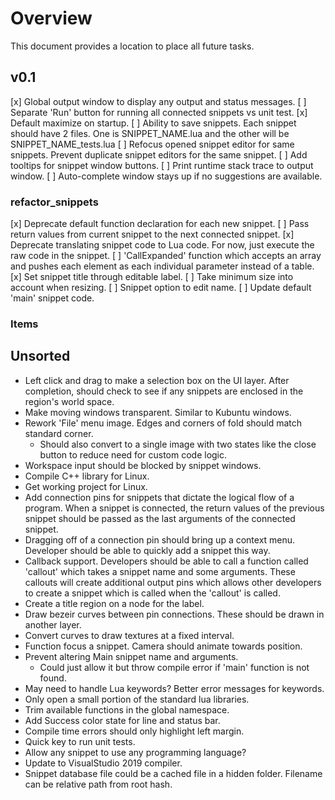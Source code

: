 # Overview
This document provides a location to place all future tasks.

## v0.1
 [x] Global output window to display any output and status messages.
 [ ] Separate 'Run' button for running all connected snippets vs unit test.
 [x] Default maximize on startup.
 [ ] Ability to save snippets. Each snippet should have 2 files. One is SNIPPET_NAME.lua and the other will be SNIPPET_NAME_tests.lua
 [ ] Refocus opened snippet editor for same snippets. Prevent duplicate snippet editors for the same snippet.
 [ ] Add tooltips for snippet window buttons.
 [ ] Print runtime stack trace to output window.
 [ ] Auto-complete window stays up if no suggestions are available.

### refactor_snippets
 [x] Deprecate default function declaration for each new snippet.
 [ ] Pass return values from current snippet to the next connected snippet.
 [x] Deprecate translating snippet code to Lua code. For now, just execute the raw code in the snippet. 
 [ ] 'CallExpanded' function which accepts an array and pushes each element as each individual parameter instead of a table.
 [x] Set snippet title through editable label.
 [ ] Take minimum size into account when resizing.
 [ ] Snippet option to edit name.
 [ ] Update default 'main' snippet code.

### Items

## Unsorted
* Left click and drag to make a selection box on the UI layer. After completion, should check to see if any snippets are enclosed in the region's world space.
* Make moving windows transparent. Similar to Kubuntu windows.
* Rework 'File' menu image. Edges and corners of fold should match standard corner.
	* Should also convert to a single image with two states like the close button to reduce need for custom code logic.
* Workspace input should be blocked by snippet windows.
* Compile C++ library for Linux.
* Get working project for Linux.
* Add connection pins for snippets that dictate the logical flow of a program. When a snippet is connected, the return values of the previous snippet should be passed as the last arguments of the connected snippet.
* Dragging off of a connection pin should bring up a context menu. Developer should be able to quickly add a snippet this way.
* Callback support. Developers should be able to call a function called 'callout' which takes a snippet name and some arguments. These callouts will create additional output pins which allows other developers to create a snippet which is called when the 'callout' is called.
* Create a title region on a node for the label.
* Draw bezeir curves between pin connections. These should be drawn in another layer.
* Convert curves to draw textures at a fixed interval.
* Function focus a snippet. Camera should animate towards position.
* Prevent altering Main snippet name and arguments.
	* Could just allow it but throw compile error if 'main' function is not found.
* May need to handle Lua keywords? Better error messages for keywords.
* Only open a small portion of the standard lua libraries.
* Trim available functions in the global namespace.
* Add Success color state for line and status bar.
* Compile time errors should only highlight left margin.
* Quick key to run unit tests.
* Allow any snippet to use any programming language?
* Update to VisualStudio 2019 compiler.
* Snippet database file could be a cached file in a hidden folder. Filename can be relative path from root hash.
